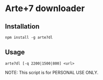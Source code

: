 # Arte+7 downloader

## Installation

    npm install -g arte7dl

## Usage

    arte7dl [-q 2200|1500|800] <url>



NOTE: This script is for PERSONAL USE ONLY.
